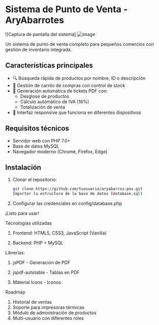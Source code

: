 # Sistema de Punto de Venta - AryAbarrotes

![Captura de pantalla del sistema]
![image](https://github.com/user-attachments/assets/f5ed42cc-88f7-4216-b073-677bc3dcfa7e)



Un sistema de punto de venta completo para pequeños comercios con gestión de inventario integrada.

## Características principales

- 🔍 Búsqueda rápida de productos por nombre, ID o descripción
- 🛒 Gestión de carrito de compras con control de stock
- 🧾 Generación automática de tickets PDF con:
  - Desglose de productos
  - Cálculo automático de IVA (16%)
  - Totalización de venta
- 📱 Interfaz responsive que funciona en diferentes dispositivos

## Requisitos técnicos

- Servidor web con PHP 7.0+
- Base de datos MySQL
- Navegador moderno (Chrome, Firefox, Edge)

## Instalación

1. Clonar el repositorio:
   ```bash
   git clone https://github.com/tuusuario/aryabarros-pos.git
   Importar la estructura de la base de datos (database.sql)

2. Configurar las credenciales en config/database.php

¡Listo para usar!

  Tecnologías utilizadas

1. Frontend: HTML5, CSS3, JavaScript (Vanilla)

2. Backend: PHP + MySQL

  Librerías:

1. jsPDF - Generación de PDF

2. jspdf-autotable - Tablas en PDF

3. Material Icons - Iconos

Roadmap

  1. Historial de ventas
  2. Soporte para impresoras térmicas
  3. Módulo de administración de productos
  4. Multi-usuario con diferentes roles
